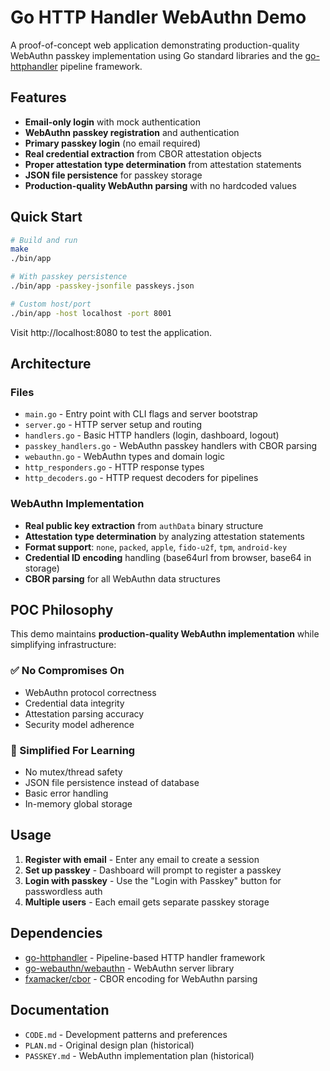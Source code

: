 # Go HTTP Handler WebAuthn Demo

A proof-of-concept web application demonstrating production-quality WebAuthn passkey implementation using Go standard libraries and the [go-httphandler](https://github.com/alvinchoong/go-httphandler) pipeline framework.

## Features

- **Email-only login** with mock authentication
- **WebAuthn passkey registration** and authentication
- **Primary passkey login** (no email required)
- **Real credential extraction** from CBOR attestation objects
- **Proper attestation type determination** from attestation statements
- **JSON file persistence** for passkey storage
- **Production-quality WebAuthn parsing** with no hardcoded values

## Quick Start

```bash
# Build and run
make
./bin/app

# With passkey persistence
./bin/app -passkey-jsonfile passkeys.json

# Custom host/port
./bin/app -host localhost -port 8001
```

Visit http://localhost:8080 to test the application.

## Architecture

### Files
- `main.go` - Entry point with CLI flags and server bootstrap
- `server.go` - HTTP server setup and routing
- `handlers.go` - Basic HTTP handlers (login, dashboard, logout)
- `passkey_handlers.go` - WebAuthn passkey handlers with CBOR parsing
- `webauthn.go` - WebAuthn types and domain logic
- `http_responders.go` - HTTP response types
- `http_decoders.go` - HTTP request decoders for pipelines

### WebAuthn Implementation
- **Real public key extraction** from `authData` binary structure
- **Attestation type determination** by analyzing attestation statements
- **Format support**: `none`, `packed`, `apple`, `fido-u2f`, `tpm`, `android-key`
- **Credential ID encoding** handling (base64url from browser, base64 in storage)
- **CBOR parsing** for all WebAuthn data structures

## POC Philosophy

This demo maintains **production-quality WebAuthn implementation** while simplifying infrastructure:

### ✅ No Compromises On
- WebAuthn protocol correctness
- Credential data integrity
- Attestation parsing accuracy
- Security model adherence

### 📝 Simplified For Learning
- No mutex/thread safety
- JSON file persistence instead of database
- Basic error handling
- In-memory global storage

## Usage

1. **Register with email** - Enter any email to create a session
2. **Set up passkey** - Dashboard will prompt to register a passkey
3. **Login with passkey** - Use the "Login with Passkey" button for passwordless auth
4. **Multiple users** - Each email gets separate passkey storage

## Dependencies

- [go-httphandler](https://github.com/alvinchoong/go-httphandler) - Pipeline-based HTTP handler framework
- [go-webauthn/webauthn](https://github.com/go-webauthn/webauthn) - WebAuthn server library
- [fxamacker/cbor](https://github.com/fxamacker/cbor) - CBOR encoding for WebAuthn parsing

## Documentation

- `CODE.md` - Development patterns and preferences
- `PLAN.md` - Original design plan (historical)
- `PASSKEY.md` - WebAuthn implementation plan (historical)